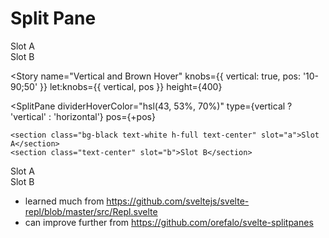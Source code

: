 <script lang="ts">
  import { Story } from 'kitbook';
  import SplitPane from './SplitPane.svelte';
</script>

# Split Pane

<Story name="Position 30" height={400}>
  <SplitPane pos={30}>
    <section class="bg-black text-white h-full text-center" slot="a">Slot A</section>
    <section class="text-center" slot="b">Slot B</section>
  </SplitPane>
</Story>

<Story
  name="Vertical and Brown Hover"
  knobs={{ vertical: true, pos: '10-90;50' }}
  let:knobs={{ vertical, pos }}
  height={400}
>
  <SplitPane
    dividerHoverColor="hsl(43, 53%, 70%)"
    type={vertical ? 'vertical' : 'horizontal'}
    pos={+pos}
  >
    <section class="bg-black text-white h-full text-center" slot="a">Slot A</section>
    <section class="text-center" slot="b">Slot B</section>
  </SplitPane>
</Story>

<Story name="No divider color">
  <SplitPane dividerHoverColor={null}>
    <section class="bg-black text-white h-full text-center" slot="a">Slot A</section>
    <section class="text-center" slot="b">Slot B</section>
  </SplitPane>
</Story>

- learned much from https://github.com/sveltejs/svelte-repl/blob/master/src/Repl.svelte 
- can improve further from https://github.com/orefalo/svelte-splitpanes
